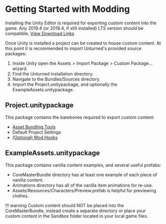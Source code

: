 # Getting Started with Modding

Installing the Unity Editor is required for exporting custom content into the game. Any 2019.4 (or 2018.4, if still installed) LTS version should be compatible. [View Download Links](https://unity3d.com/unity/qa/lts-releases?version=2019.4)

Once Unity is installed a project can be created to house custom content. At this point it is recommended to import Unturned's provided source packages:

1. Inside Unity open the Assets > Import Package > Custom Package... wizard.
2. Find the Unturned installation directory.
3. Navigate to the Bundles/Sources directory.
4. Import the Project.unitypackage, and optionally the ExampleAssets.unitypackage.

## Project.unitypackage

This package contains the barebones required to export custom content:

- [Asset Bundling Tools](AssetBundles.md)
- Default Project Settings
- [(Optional) Mod Hooks](ModHooks.md)

## ExampleAssets.unitypackage

This package contains vanilla content examples, and several useful prefabs:

- CoreMasterBundle directory has at least one example of each piece of vanilla content.
- Animations directory has all of the vanilla item animations for re-use.
- Assets/Resources/Characters/Preview.prefab is helpful for previewing clothes.

!!! warning
    Custom content should NOT be placed into the CoreMasterBundle, instead create a separate directory or place your custom content in the Sandbox folder located in your local game files.
